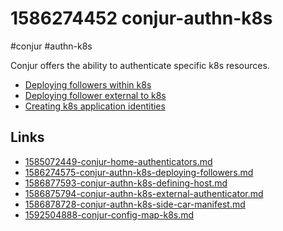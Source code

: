 # 1586274452 conjur-authn-k8s
#conjur #authn-k8s

Conjur offers the ability to authenticate specific k8s resources.
- [Deploying followers within k8s](1586274575-conjur-authn-k8s-deploying-followers.md)
- [Deploying follower external to k8s](1586875794-conjur-authn-k8s-external-authenticator.md)
- [Creating k8s application identities](1586877593-conjur-authn-k8s-defining-host.md)

## Links
- [1585072449-conjur-home-authenticators.md](1585072449-conjur-home-authenticators.md)
- [1586274575-conjur-authn-k8s-deploying-followers.md](1586274575-conjur-authn-k8s-deploying-followers.md)
- [1586877593-conjur-authn-k8s-defining-host.md](1586877593-conjur-authn-k8s-defining-host.md)
- [1586875794-conjur-authn-k8s-external-authenticator.md](1586875794-conjur-authn-k8s-external-authenticator.md)
- [1586878728-conjur-authn-k8s-side-car-manifest.md](1586878728-conjur-authn-k8s-side-car-manifest.md)
- [1592504888-conjur-config-map-k8s.md](1592504888-conjur-config-map-k8s.md)
